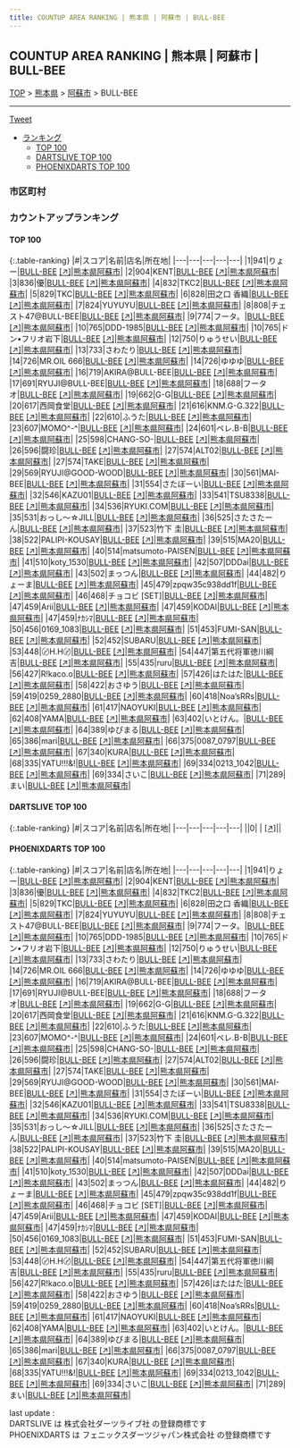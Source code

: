 ```yaml
---
title: COUNTUP AREA RANKING | 熊本県 | 阿蘇市 | BULL-BEE
---
```

## COUNTUP AREA RANKING | 熊本県 | 阿蘇市 | BULL-BEE

[TOP](/darts/rank/) > [熊本県](/darts/rank/熊本県/) > [阿蘇市](/darts/rank/熊本県/阿蘇市/) > BULL-BEE

___

<a href="https://twitter.com/share?ref_src=twsrc%5Etfw" data-text="COUNTUP AREA RANKING | 熊本県阿蘇市BULL-BEE" class="twitter-share-button" data-hashtags="DARTSLIVE,PHOENIXDARTS,darts,ダーツ" data-show-count="false">Tweet</a>

* [ランキング](#カウントアップランキング)
    * [TOP 100](#top-100)
    * [DARTSLIVE TOP 100](#dartslive-top-100)
    * [PHOENIXDARTS TOP 100](#phoenixdarts-top-100)

### 市区町村

<ul>

</ul>

### カウントアップランキング

#### TOP 100



{:.table-ranking}
|#|スコア|名前|店名|所在地|
|---|---|---|---|---|
|1|941|<span class="rank-name-pd">りょー</span>|<a href="/darts/rank/shops/86993.html">BULL-BEE</a> <a href="https://vs.phoenixdarts.com/jp/shop/shopDetailInfo/s_86993?s_seq=86993">[↗]</a>|<a href="/darts/rank/熊本県/阿蘇市">熊本県阿蘇市</a>|
|2|904|<span class="rank-name-pd">ΚΕΝΤ</span>|<a href="/darts/rank/shops/86993.html">BULL-BEE</a> <a href="https://vs.phoenixdarts.com/jp/shop/shopDetailInfo/s_86993?s_seq=86993">[↗]</a>|<a href="/darts/rank/熊本県/阿蘇市">熊本県阿蘇市</a>|
|3|836|<span class="rank-name-pd">優</span>|<a href="/darts/rank/shops/86993.html">BULL-BEE</a> <a href="https://vs.phoenixdarts.com/jp/shop/shopDetailInfo/s_86993?s_seq=86993">[↗]</a>|<a href="/darts/rank/熊本県/阿蘇市">熊本県阿蘇市</a>|
|4|832|<span class="rank-name-pd">TKC2</span>|<a href="/darts/rank/shops/86993.html">BULL-BEE</a> <a href="https://vs.phoenixdarts.com/jp/shop/shopDetailInfo/s_86993?s_seq=86993">[↗]</a>|<a href="/darts/rank/熊本県/阿蘇市">熊本県阿蘇市</a>|
|5|829|<span class="rank-name-pd">TKC</span>|<a href="/darts/rank/shops/86993.html">BULL-BEE</a> <a href="https://vs.phoenixdarts.com/jp/shop/shopDetailInfo/s_86993?s_seq=86993">[↗]</a>|<a href="/darts/rank/熊本県/阿蘇市">熊本県阿蘇市</a>|
|6|828|<span class="rank-name-pd"><span class="pro-icon-pd"></span>田之口 香織</span>|<a href="/darts/rank/shops/86993.html">BULL-BEE</a> <a href="https://vs.phoenixdarts.com/jp/shop/shopDetailInfo/s_86993?s_seq=86993">[↗]</a>|<a href="/darts/rank/熊本県/阿蘇市">熊本県阿蘇市</a>|
|7|824|<span class="rank-name-pd">YUYUYU</span>|<a href="/darts/rank/shops/86993.html">BULL-BEE</a> <a href="https://vs.phoenixdarts.com/jp/shop/shopDetailInfo/s_86993?s_seq=86993">[↗]</a>|<a href="/darts/rank/熊本県/阿蘇市">熊本県阿蘇市</a>|
|8|808|<span class="rank-name-pd">チェスト47@BULL-BEE</span>|<a href="/darts/rank/shops/86993.html">BULL-BEE</a> <a href="https://vs.phoenixdarts.com/jp/shop/shopDetailInfo/s_86993?s_seq=86993">[↗]</a>|<a href="/darts/rank/熊本県/阿蘇市">熊本県阿蘇市</a>|
|9|774|<span class="rank-name-pd">フータ。</span>|<a href="/darts/rank/shops/86993.html">BULL-BEE</a> <a href="https://vs.phoenixdarts.com/jp/shop/shopDetailInfo/s_86993?s_seq=86993">[↗]</a>|<a href="/darts/rank/熊本県/阿蘇市">熊本県阿蘇市</a>|
|10|765|<span class="rank-name-pd">DDD-1985</span>|<a href="/darts/rank/shops/86993.html">BULL-BEE</a> <a href="https://vs.phoenixdarts.com/jp/shop/shopDetailInfo/s_86993?s_seq=86993">[↗]</a>|<a href="/darts/rank/熊本県/阿蘇市">熊本県阿蘇市</a>|
|10|765|<span class="rank-name-pd">ドン•フリオ岩下</span>|<a href="/darts/rank/shops/86993.html">BULL-BEE</a> <a href="https://vs.phoenixdarts.com/jp/shop/shopDetailInfo/s_86993?s_seq=86993">[↗]</a>|<a href="/darts/rank/熊本県/阿蘇市">熊本県阿蘇市</a>|
|12|750|<span class="rank-name-pd">りゅうせい</span>|<a href="/darts/rank/shops/86993.html">BULL-BEE</a> <a href="https://vs.phoenixdarts.com/jp/shop/shopDetailInfo/s_86993?s_seq=86993">[↗]</a>|<a href="/darts/rank/熊本県/阿蘇市">熊本県阿蘇市</a>|
|13|733|<span class="rank-name-pd">さわたり</span>|<a href="/darts/rank/shops/86993.html">BULL-BEE</a> <a href="https://vs.phoenixdarts.com/jp/shop/shopDetailInfo/s_86993?s_seq=86993">[↗]</a>|<a href="/darts/rank/熊本県/阿蘇市">熊本県阿蘇市</a>|
|14|726|<span class="rank-name-pd">MR.OIL 666</span>|<a href="/darts/rank/shops/86993.html">BULL-BEE</a> <a href="https://vs.phoenixdarts.com/jp/shop/shopDetailInfo/s_86993?s_seq=86993">[↗]</a>|<a href="/darts/rank/熊本県/阿蘇市">熊本県阿蘇市</a>|
|14|726|<span class="rank-name-pd">ゆゆゆ</span>|<a href="/darts/rank/shops/86993.html">BULL-BEE</a> <a href="https://vs.phoenixdarts.com/jp/shop/shopDetailInfo/s_86993?s_seq=86993">[↗]</a>|<a href="/darts/rank/熊本県/阿蘇市">熊本県阿蘇市</a>|
|16|719|<span class="rank-name-pd">AKIRA@BULL-BEE</span>|<a href="/darts/rank/shops/86993.html">BULL-BEE</a> <a href="https://vs.phoenixdarts.com/jp/shop/shopDetailInfo/s_86993?s_seq=86993">[↗]</a>|<a href="/darts/rank/熊本県/阿蘇市">熊本県阿蘇市</a>|
|17|691|<span class="rank-name-pd">RYUJI@BULL-BEE</span>|<a href="/darts/rank/shops/86993.html">BULL-BEE</a> <a href="https://vs.phoenixdarts.com/jp/shop/shopDetailInfo/s_86993?s_seq=86993">[↗]</a>|<a href="/darts/rank/熊本県/阿蘇市">熊本県阿蘇市</a>|
|18|688|<span class="rank-name-pd">フータオ</span>|<a href="/darts/rank/shops/86993.html">BULL-BEE</a> <a href="https://vs.phoenixdarts.com/jp/shop/shopDetailInfo/s_86993?s_seq=86993">[↗]</a>|<a href="/darts/rank/熊本県/阿蘇市">熊本県阿蘇市</a>|
|19|662|<span class="rank-name-pd">G-G</span>|<a href="/darts/rank/shops/86993.html">BULL-BEE</a> <a href="https://vs.phoenixdarts.com/jp/shop/shopDetailInfo/s_86993?s_seq=86993">[↗]</a>|<a href="/darts/rank/熊本県/阿蘇市">熊本県阿蘇市</a>|
|20|617|<span class="rank-name-pd">西岡食堂</span>|<a href="/darts/rank/shops/86993.html">BULL-BEE</a> <a href="https://vs.phoenixdarts.com/jp/shop/shopDetailInfo/s_86993?s_seq=86993">[↗]</a>|<a href="/darts/rank/熊本県/阿蘇市">熊本県阿蘇市</a>|
|21|616|<span class="rank-name-pd">KNM.G-G.322</span>|<a href="/darts/rank/shops/86993.html">BULL-BEE</a> <a href="https://vs.phoenixdarts.com/jp/shop/shopDetailInfo/s_86993?s_seq=86993">[↗]</a>|<a href="/darts/rank/熊本県/阿蘇市">熊本県阿蘇市</a>|
|22|610|<span class="rank-name-pd">ふうた</span>|<a href="/darts/rank/shops/86993.html">BULL-BEE</a> <a href="https://vs.phoenixdarts.com/jp/shop/shopDetailInfo/s_86993?s_seq=86993">[↗]</a>|<a href="/darts/rank/熊本県/阿蘇市">熊本県阿蘇市</a>|
|23|607|<span class="rank-name-pd">MOMO^-^</span>|<a href="/darts/rank/shops/86993.html">BULL-BEE</a> <a href="https://vs.phoenixdarts.com/jp/shop/shopDetailInfo/s_86993?s_seq=86993">[↗]</a>|<a href="/darts/rank/熊本県/阿蘇市">熊本県阿蘇市</a>|
|24|601|<span class="rank-name-pd">ペレ.B-B</span>|<a href="/darts/rank/shops/86993.html">BULL-BEE</a> <a href="https://vs.phoenixdarts.com/jp/shop/shopDetailInfo/s_86993?s_seq=86993">[↗]</a>|<a href="/darts/rank/熊本県/阿蘇市">熊本県阿蘇市</a>|
|25|598|<span class="rank-name-pd">CHANG-SO-</span>|<a href="/darts/rank/shops/86993.html">BULL-BEE</a> <a href="https://vs.phoenixdarts.com/jp/shop/shopDetailInfo/s_86993?s_seq=86993">[↗]</a>|<a href="/darts/rank/熊本県/阿蘇市">熊本県阿蘇市</a>|
|26|596|<span class="rank-name-pd">闘珍</span>|<a href="/darts/rank/shops/86993.html">BULL-BEE</a> <a href="https://vs.phoenixdarts.com/jp/shop/shopDetailInfo/s_86993?s_seq=86993">[↗]</a>|<a href="/darts/rank/熊本県/阿蘇市">熊本県阿蘇市</a>|
|27|574|<span class="rank-name-pd">ALT02</span>|<a href="/darts/rank/shops/86993.html">BULL-BEE</a> <a href="https://vs.phoenixdarts.com/jp/shop/shopDetailInfo/s_86993?s_seq=86993">[↗]</a>|<a href="/darts/rank/熊本県/阿蘇市">熊本県阿蘇市</a>|
|27|574|<span class="rank-name-pd">TAKE</span>|<a href="/darts/rank/shops/86993.html">BULL-BEE</a> <a href="https://vs.phoenixdarts.com/jp/shop/shopDetailInfo/s_86993?s_seq=86993">[↗]</a>|<a href="/darts/rank/熊本県/阿蘇市">熊本県阿蘇市</a>|
|29|569|<span class="rank-name-pd">RYUJI@GOOD-WOOD</span>|<a href="/darts/rank/shops/86993.html">BULL-BEE</a> <a href="https://vs.phoenixdarts.com/jp/shop/shopDetailInfo/s_86993?s_seq=86993">[↗]</a>|<a href="/darts/rank/熊本県/阿蘇市">熊本県阿蘇市</a>|
|30|561|<span class="rank-name-pd">MAI-BEE</span>|<a href="/darts/rank/shops/86993.html">BULL-BEE</a> <a href="https://vs.phoenixdarts.com/jp/shop/shopDetailInfo/s_86993?s_seq=86993">[↗]</a>|<a href="/darts/rank/熊本県/阿蘇市">熊本県阿蘇市</a>|
|31|554|<span class="rank-name-pd">さたぼーい</span>|<a href="/darts/rank/shops/86993.html">BULL-BEE</a> <a href="https://vs.phoenixdarts.com/jp/shop/shopDetailInfo/s_86993?s_seq=86993">[↗]</a>|<a href="/darts/rank/熊本県/阿蘇市">熊本県阿蘇市</a>|
|32|546|<span class="rank-name-pd">KAZU01</span>|<a href="/darts/rank/shops/86993.html">BULL-BEE</a> <a href="https://vs.phoenixdarts.com/jp/shop/shopDetailInfo/s_86993?s_seq=86993">[↗]</a>|<a href="/darts/rank/熊本県/阿蘇市">熊本県阿蘇市</a>|
|33|541|<span class="rank-name-pd">TSU8338</span>|<a href="/darts/rank/shops/86993.html">BULL-BEE</a> <a href="https://vs.phoenixdarts.com/jp/shop/shopDetailInfo/s_86993?s_seq=86993">[↗]</a>|<a href="/darts/rank/熊本県/阿蘇市">熊本県阿蘇市</a>|
|34|536|<span class="rank-name-pd">RYUKI.COM</span>|<a href="/darts/rank/shops/86993.html">BULL-BEE</a> <a href="https://vs.phoenixdarts.com/jp/shop/shopDetailInfo/s_86993?s_seq=86993">[↗]</a>|<a href="/darts/rank/熊本県/阿蘇市">熊本県阿蘇市</a>|
|35|531|<span class="rank-name-pd">おっし～☆JILL</span>|<a href="/darts/rank/shops/86993.html">BULL-BEE</a> <a href="https://vs.phoenixdarts.com/jp/shop/shopDetailInfo/s_86993?s_seq=86993">[↗]</a>|<a href="/darts/rank/熊本県/阿蘇市">熊本県阿蘇市</a>|
|36|525|<span class="rank-name-pd">さたさたーん</span>|<a href="/darts/rank/shops/86993.html">BULL-BEE</a> <a href="https://vs.phoenixdarts.com/jp/shop/shopDetailInfo/s_86993?s_seq=86993">[↗]</a>|<a href="/darts/rank/熊本県/阿蘇市">熊本県阿蘇市</a>|
|37|523|<span class="rank-name-pd"><span class="pro-icon-pd"></span>竹下 圭</span>|<a href="/darts/rank/shops/86993.html">BULL-BEE</a> <a href="https://vs.phoenixdarts.com/jp/shop/shopDetailInfo/s_86993?s_seq=86993">[↗]</a>|<a href="/darts/rank/熊本県/阿蘇市">熊本県阿蘇市</a>|
|38|522|<span class="rank-name-pd">PALIPI-KOUSAY</span>|<a href="/darts/rank/shops/86993.html">BULL-BEE</a> <a href="https://vs.phoenixdarts.com/jp/shop/shopDetailInfo/s_86993?s_seq=86993">[↗]</a>|<a href="/darts/rank/熊本県/阿蘇市">熊本県阿蘇市</a>|
|39|515|<span class="rank-name-pd">MA20</span>|<a href="/darts/rank/shops/86993.html">BULL-BEE</a> <a href="https://vs.phoenixdarts.com/jp/shop/shopDetailInfo/s_86993?s_seq=86993">[↗]</a>|<a href="/darts/rank/熊本県/阿蘇市">熊本県阿蘇市</a>|
|40|514|<span class="rank-name-pd">matsumoto-PAISEN</span>|<a href="/darts/rank/shops/86993.html">BULL-BEE</a> <a href="https://vs.phoenixdarts.com/jp/shop/shopDetailInfo/s_86993?s_seq=86993">[↗]</a>|<a href="/darts/rank/熊本県/阿蘇市">熊本県阿蘇市</a>|
|41|510|<span class="rank-name-pd">koty_1530</span>|<a href="/darts/rank/shops/86993.html">BULL-BEE</a> <a href="https://vs.phoenixdarts.com/jp/shop/shopDetailInfo/s_86993?s_seq=86993">[↗]</a>|<a href="/darts/rank/熊本県/阿蘇市">熊本県阿蘇市</a>|
|42|507|<span class="rank-name-pd">DDDai</span>|<a href="/darts/rank/shops/86993.html">BULL-BEE</a> <a href="https://vs.phoenixdarts.com/jp/shop/shopDetailInfo/s_86993?s_seq=86993">[↗]</a>|<a href="/darts/rank/熊本県/阿蘇市">熊本県阿蘇市</a>|
|43|502|<span class="rank-name-pd">まっつん</span>|<a href="/darts/rank/shops/86993.html">BULL-BEE</a> <a href="https://vs.phoenixdarts.com/jp/shop/shopDetailInfo/s_86993?s_seq=86993">[↗]</a>|<a href="/darts/rank/熊本県/阿蘇市">熊本県阿蘇市</a>|
|44|482|<span class="rank-name-pd">りょーま</span>|<a href="/darts/rank/shops/86993.html">BULL-BEE</a> <a href="https://vs.phoenixdarts.com/jp/shop/shopDetailInfo/s_86993?s_seq=86993">[↗]</a>|<a href="/darts/rank/熊本県/阿蘇市">熊本県阿蘇市</a>|
|45|479|<span class="rank-name-pd">zpqw35c938dd1f</span>|<a href="/darts/rank/shops/86993.html">BULL-BEE</a> <a href="https://vs.phoenixdarts.com/jp/shop/shopDetailInfo/s_86993?s_seq=86993">[↗]</a>|<a href="/darts/rank/熊本県/阿蘇市">熊本県阿蘇市</a>|
|46|468|<span class="rank-name-pd">チョコビ [SET]</span>|<a href="/darts/rank/shops/86993.html">BULL-BEE</a> <a href="https://vs.phoenixdarts.com/jp/shop/shopDetailInfo/s_86993?s_seq=86993">[↗]</a>|<a href="/darts/rank/熊本県/阿蘇市">熊本県阿蘇市</a>|
|47|459|<span class="rank-name-pd">Arii</span>|<a href="/darts/rank/shops/86993.html">BULL-BEE</a> <a href="https://vs.phoenixdarts.com/jp/shop/shopDetailInfo/s_86993?s_seq=86993">[↗]</a>|<a href="/darts/rank/熊本県/阿蘇市">熊本県阿蘇市</a>|
|47|459|<span class="rank-name-pd">KODAI</span>|<a href="/darts/rank/shops/86993.html">BULL-BEE</a> <a href="https://vs.phoenixdarts.com/jp/shop/shopDetailInfo/s_86993?s_seq=86993">[↗]</a>|<a href="/darts/rank/熊本県/阿蘇市">熊本県阿蘇市</a>|
|47|459|<span class="rank-name-pd">ﾅｶｼﾏ</span>|<a href="/darts/rank/shops/86993.html">BULL-BEE</a> <a href="https://vs.phoenixdarts.com/jp/shop/shopDetailInfo/s_86993?s_seq=86993">[↗]</a>|<a href="/darts/rank/熊本県/阿蘇市">熊本県阿蘇市</a>|
|50|456|<span class="rank-name-pd">0169_1083</span>|<a href="/darts/rank/shops/86993.html">BULL-BEE</a> <a href="https://vs.phoenixdarts.com/jp/shop/shopDetailInfo/s_86993?s_seq=86993">[↗]</a>|<a href="/darts/rank/熊本県/阿蘇市">熊本県阿蘇市</a>|
|51|453|<span class="rank-name-pd">FUMI-SAN</span>|<a href="/darts/rank/shops/86993.html">BULL-BEE</a> <a href="https://vs.phoenixdarts.com/jp/shop/shopDetailInfo/s_86993?s_seq=86993">[↗]</a>|<a href="/darts/rank/熊本県/阿蘇市">熊本県阿蘇市</a>|
|52|452|<span class="rank-name-pd">SUBARU</span>|<a href="/darts/rank/shops/86993.html">BULL-BEE</a> <a href="https://vs.phoenixdarts.com/jp/shop/shopDetailInfo/s_86993?s_seq=86993">[↗]</a>|<a href="/darts/rank/熊本県/阿蘇市">熊本県阿蘇市</a>|
|53|448|<span class="rank-name-pd">〄H.H〄</span>|<a href="/darts/rank/shops/86993.html">BULL-BEE</a> <a href="https://vs.phoenixdarts.com/jp/shop/shopDetailInfo/s_86993?s_seq=86993">[↗]</a>|<a href="/darts/rank/熊本県/阿蘇市">熊本県阿蘇市</a>|
|54|447|<span class="rank-name-pd">第五代将軍徳川綱吉</span>|<a href="/darts/rank/shops/86993.html">BULL-BEE</a> <a href="https://vs.phoenixdarts.com/jp/shop/shopDetailInfo/s_86993?s_seq=86993">[↗]</a>|<a href="/darts/rank/熊本県/阿蘇市">熊本県阿蘇市</a>|
|55|435|<span class="rank-name-pd">ruru</span>|<a href="/darts/rank/shops/86993.html">BULL-BEE</a> <a href="https://vs.phoenixdarts.com/jp/shop/shopDetailInfo/s_86993?s_seq=86993">[↗]</a>|<a href="/darts/rank/熊本県/阿蘇市">熊本県阿蘇市</a>|
|56|427|<span class="rank-name-pd">R!kaco.o</span>|<a href="/darts/rank/shops/86993.html">BULL-BEE</a> <a href="https://vs.phoenixdarts.com/jp/shop/shopDetailInfo/s_86993?s_seq=86993">[↗]</a>|<a href="/darts/rank/熊本県/阿蘇市">熊本県阿蘇市</a>|
|57|426|<span class="rank-name-pd">はたはた</span>|<a href="/darts/rank/shops/86993.html">BULL-BEE</a> <a href="https://vs.phoenixdarts.com/jp/shop/shopDetailInfo/s_86993?s_seq=86993">[↗]</a>|<a href="/darts/rank/熊本県/阿蘇市">熊本県阿蘇市</a>|
|58|422|<span class="rank-name-pd">おさゆう</span>|<a href="/darts/rank/shops/86993.html">BULL-BEE</a> <a href="https://vs.phoenixdarts.com/jp/shop/shopDetailInfo/s_86993?s_seq=86993">[↗]</a>|<a href="/darts/rank/熊本県/阿蘇市">熊本県阿蘇市</a>|
|59|419|<span class="rank-name-pd">0259_2880</span>|<a href="/darts/rank/shops/86993.html">BULL-BEE</a> <a href="https://vs.phoenixdarts.com/jp/shop/shopDetailInfo/s_86993?s_seq=86993">[↗]</a>|<a href="/darts/rank/熊本県/阿蘇市">熊本県阿蘇市</a>|
|60|418|<span class="rank-name-pd">Noa’sRRs</span>|<a href="/darts/rank/shops/86993.html">BULL-BEE</a> <a href="https://vs.phoenixdarts.com/jp/shop/shopDetailInfo/s_86993?s_seq=86993">[↗]</a>|<a href="/darts/rank/熊本県/阿蘇市">熊本県阿蘇市</a>|
|61|417|<span class="rank-name-pd">NAOYUKI</span>|<a href="/darts/rank/shops/86993.html">BULL-BEE</a> <a href="https://vs.phoenixdarts.com/jp/shop/shopDetailInfo/s_86993?s_seq=86993">[↗]</a>|<a href="/darts/rank/熊本県/阿蘇市">熊本県阿蘇市</a>|
|62|408|<span class="rank-name-pd">YAMA</span>|<a href="/darts/rank/shops/86993.html">BULL-BEE</a> <a href="https://vs.phoenixdarts.com/jp/shop/shopDetailInfo/s_86993?s_seq=86993">[↗]</a>|<a href="/darts/rank/熊本県/阿蘇市">熊本県阿蘇市</a>|
|63|402|<span class="rank-name-pd">いとけん。</span>|<a href="/darts/rank/shops/86993.html">BULL-BEE</a> <a href="https://vs.phoenixdarts.com/jp/shop/shopDetailInfo/s_86993?s_seq=86993">[↗]</a>|<a href="/darts/rank/熊本県/阿蘇市">熊本県阿蘇市</a>|
|64|389|<span class="rank-name-pd">ゆぴまる</span>|<a href="/darts/rank/shops/86993.html">BULL-BEE</a> <a href="https://vs.phoenixdarts.com/jp/shop/shopDetailInfo/s_86993?s_seq=86993">[↗]</a>|<a href="/darts/rank/熊本県/阿蘇市">熊本県阿蘇市</a>|
|65|386|<span class="rank-name-pd">mari</span>|<a href="/darts/rank/shops/86993.html">BULL-BEE</a> <a href="https://vs.phoenixdarts.com/jp/shop/shopDetailInfo/s_86993?s_seq=86993">[↗]</a>|<a href="/darts/rank/熊本県/阿蘇市">熊本県阿蘇市</a>|
|66|375|<span class="rank-name-pd">0087_0797</span>|<a href="/darts/rank/shops/86993.html">BULL-BEE</a> <a href="https://vs.phoenixdarts.com/jp/shop/shopDetailInfo/s_86993?s_seq=86993">[↗]</a>|<a href="/darts/rank/熊本県/阿蘇市">熊本県阿蘇市</a>|
|67|340|<span class="rank-name-pd">KURA</span>|<a href="/darts/rank/shops/86993.html">BULL-BEE</a> <a href="https://vs.phoenixdarts.com/jp/shop/shopDetailInfo/s_86993?s_seq=86993">[↗]</a>|<a href="/darts/rank/熊本県/阿蘇市">熊本県阿蘇市</a>|
|68|335|<span class="rank-name-pd">YATU!!!&amp;!</span>|<a href="/darts/rank/shops/86993.html">BULL-BEE</a> <a href="https://vs.phoenixdarts.com/jp/shop/shopDetailInfo/s_86993?s_seq=86993">[↗]</a>|<a href="/darts/rank/熊本県/阿蘇市">熊本県阿蘇市</a>|
|69|334|<span class="rank-name-pd">0213_1042</span>|<a href="/darts/rank/shops/86993.html">BULL-BEE</a> <a href="https://vs.phoenixdarts.com/jp/shop/shopDetailInfo/s_86993?s_seq=86993">[↗]</a>|<a href="/darts/rank/熊本県/阿蘇市">熊本県阿蘇市</a>|
|69|334|<span class="rank-name-pd">さいこ</span>|<a href="/darts/rank/shops/86993.html">BULL-BEE</a> <a href="https://vs.phoenixdarts.com/jp/shop/shopDetailInfo/s_86993?s_seq=86993">[↗]</a>|<a href="/darts/rank/熊本県/阿蘇市">熊本県阿蘇市</a>|
|71|289|<span class="rank-name-pd">まい</span>|<a href="/darts/rank/shops/86993.html">BULL-BEE</a> <a href="https://vs.phoenixdarts.com/jp/shop/shopDetailInfo/s_86993?s_seq=86993">[↗]</a>|<a href="/darts/rank/熊本県/阿蘇市">熊本県阿蘇市</a>|


#### DARTSLIVE TOP 100



{:.table-ranking}
|#|スコア|名前|店名|所在地|
|---|---|---|---|---|
||0|<span class="rank-name-dl"> </span>|<a href="/darts/rank/shops/.html"></a> <a href="">[↗]</a>|<a href="/darts/rank//"></a>|


#### PHOENIXDARTS TOP 100



{:.table-ranking}
|#|スコア|名前|店名|所在地|
|---|---|---|---|---|
|1|941|<span class="rank-name-pd">りょー</span>|<a href="/darts/rank/shops/86993.html">BULL-BEE</a> <a href="https://vs.phoenixdarts.com/jp/shop/shopDetailInfo/s_86993?s_seq=86993">[↗]</a>|<a href="/darts/rank/熊本県/阿蘇市">熊本県阿蘇市</a>|
|2|904|<span class="rank-name-pd">ΚΕΝΤ</span>|<a href="/darts/rank/shops/86993.html">BULL-BEE</a> <a href="https://vs.phoenixdarts.com/jp/shop/shopDetailInfo/s_86993?s_seq=86993">[↗]</a>|<a href="/darts/rank/熊本県/阿蘇市">熊本県阿蘇市</a>|
|3|836|<span class="rank-name-pd">優</span>|<a href="/darts/rank/shops/86993.html">BULL-BEE</a> <a href="https://vs.phoenixdarts.com/jp/shop/shopDetailInfo/s_86993?s_seq=86993">[↗]</a>|<a href="/darts/rank/熊本県/阿蘇市">熊本県阿蘇市</a>|
|4|832|<span class="rank-name-pd">TKC2</span>|<a href="/darts/rank/shops/86993.html">BULL-BEE</a> <a href="https://vs.phoenixdarts.com/jp/shop/shopDetailInfo/s_86993?s_seq=86993">[↗]</a>|<a href="/darts/rank/熊本県/阿蘇市">熊本県阿蘇市</a>|
|5|829|<span class="rank-name-pd">TKC</span>|<a href="/darts/rank/shops/86993.html">BULL-BEE</a> <a href="https://vs.phoenixdarts.com/jp/shop/shopDetailInfo/s_86993?s_seq=86993">[↗]</a>|<a href="/darts/rank/熊本県/阿蘇市">熊本県阿蘇市</a>|
|6|828|<span class="rank-name-pd"><span class="pro-icon-pd"></span>田之口 香織</span>|<a href="/darts/rank/shops/86993.html">BULL-BEE</a> <a href="https://vs.phoenixdarts.com/jp/shop/shopDetailInfo/s_86993?s_seq=86993">[↗]</a>|<a href="/darts/rank/熊本県/阿蘇市">熊本県阿蘇市</a>|
|7|824|<span class="rank-name-pd">YUYUYU</span>|<a href="/darts/rank/shops/86993.html">BULL-BEE</a> <a href="https://vs.phoenixdarts.com/jp/shop/shopDetailInfo/s_86993?s_seq=86993">[↗]</a>|<a href="/darts/rank/熊本県/阿蘇市">熊本県阿蘇市</a>|
|8|808|<span class="rank-name-pd">チェスト47@BULL-BEE</span>|<a href="/darts/rank/shops/86993.html">BULL-BEE</a> <a href="https://vs.phoenixdarts.com/jp/shop/shopDetailInfo/s_86993?s_seq=86993">[↗]</a>|<a href="/darts/rank/熊本県/阿蘇市">熊本県阿蘇市</a>|
|9|774|<span class="rank-name-pd">フータ。</span>|<a href="/darts/rank/shops/86993.html">BULL-BEE</a> <a href="https://vs.phoenixdarts.com/jp/shop/shopDetailInfo/s_86993?s_seq=86993">[↗]</a>|<a href="/darts/rank/熊本県/阿蘇市">熊本県阿蘇市</a>|
|10|765|<span class="rank-name-pd">DDD-1985</span>|<a href="/darts/rank/shops/86993.html">BULL-BEE</a> <a href="https://vs.phoenixdarts.com/jp/shop/shopDetailInfo/s_86993?s_seq=86993">[↗]</a>|<a href="/darts/rank/熊本県/阿蘇市">熊本県阿蘇市</a>|
|10|765|<span class="rank-name-pd">ドン•フリオ岩下</span>|<a href="/darts/rank/shops/86993.html">BULL-BEE</a> <a href="https://vs.phoenixdarts.com/jp/shop/shopDetailInfo/s_86993?s_seq=86993">[↗]</a>|<a href="/darts/rank/熊本県/阿蘇市">熊本県阿蘇市</a>|
|12|750|<span class="rank-name-pd">りゅうせい</span>|<a href="/darts/rank/shops/86993.html">BULL-BEE</a> <a href="https://vs.phoenixdarts.com/jp/shop/shopDetailInfo/s_86993?s_seq=86993">[↗]</a>|<a href="/darts/rank/熊本県/阿蘇市">熊本県阿蘇市</a>|
|13|733|<span class="rank-name-pd">さわたり</span>|<a href="/darts/rank/shops/86993.html">BULL-BEE</a> <a href="https://vs.phoenixdarts.com/jp/shop/shopDetailInfo/s_86993?s_seq=86993">[↗]</a>|<a href="/darts/rank/熊本県/阿蘇市">熊本県阿蘇市</a>|
|14|726|<span class="rank-name-pd">MR.OIL 666</span>|<a href="/darts/rank/shops/86993.html">BULL-BEE</a> <a href="https://vs.phoenixdarts.com/jp/shop/shopDetailInfo/s_86993?s_seq=86993">[↗]</a>|<a href="/darts/rank/熊本県/阿蘇市">熊本県阿蘇市</a>|
|14|726|<span class="rank-name-pd">ゆゆゆ</span>|<a href="/darts/rank/shops/86993.html">BULL-BEE</a> <a href="https://vs.phoenixdarts.com/jp/shop/shopDetailInfo/s_86993?s_seq=86993">[↗]</a>|<a href="/darts/rank/熊本県/阿蘇市">熊本県阿蘇市</a>|
|16|719|<span class="rank-name-pd">AKIRA@BULL-BEE</span>|<a href="/darts/rank/shops/86993.html">BULL-BEE</a> <a href="https://vs.phoenixdarts.com/jp/shop/shopDetailInfo/s_86993?s_seq=86993">[↗]</a>|<a href="/darts/rank/熊本県/阿蘇市">熊本県阿蘇市</a>|
|17|691|<span class="rank-name-pd">RYUJI@BULL-BEE</span>|<a href="/darts/rank/shops/86993.html">BULL-BEE</a> <a href="https://vs.phoenixdarts.com/jp/shop/shopDetailInfo/s_86993?s_seq=86993">[↗]</a>|<a href="/darts/rank/熊本県/阿蘇市">熊本県阿蘇市</a>|
|18|688|<span class="rank-name-pd">フータオ</span>|<a href="/darts/rank/shops/86993.html">BULL-BEE</a> <a href="https://vs.phoenixdarts.com/jp/shop/shopDetailInfo/s_86993?s_seq=86993">[↗]</a>|<a href="/darts/rank/熊本県/阿蘇市">熊本県阿蘇市</a>|
|19|662|<span class="rank-name-pd">G-G</span>|<a href="/darts/rank/shops/86993.html">BULL-BEE</a> <a href="https://vs.phoenixdarts.com/jp/shop/shopDetailInfo/s_86993?s_seq=86993">[↗]</a>|<a href="/darts/rank/熊本県/阿蘇市">熊本県阿蘇市</a>|
|20|617|<span class="rank-name-pd">西岡食堂</span>|<a href="/darts/rank/shops/86993.html">BULL-BEE</a> <a href="https://vs.phoenixdarts.com/jp/shop/shopDetailInfo/s_86993?s_seq=86993">[↗]</a>|<a href="/darts/rank/熊本県/阿蘇市">熊本県阿蘇市</a>|
|21|616|<span class="rank-name-pd">KNM.G-G.322</span>|<a href="/darts/rank/shops/86993.html">BULL-BEE</a> <a href="https://vs.phoenixdarts.com/jp/shop/shopDetailInfo/s_86993?s_seq=86993">[↗]</a>|<a href="/darts/rank/熊本県/阿蘇市">熊本県阿蘇市</a>|
|22|610|<span class="rank-name-pd">ふうた</span>|<a href="/darts/rank/shops/86993.html">BULL-BEE</a> <a href="https://vs.phoenixdarts.com/jp/shop/shopDetailInfo/s_86993?s_seq=86993">[↗]</a>|<a href="/darts/rank/熊本県/阿蘇市">熊本県阿蘇市</a>|
|23|607|<span class="rank-name-pd">MOMO^-^</span>|<a href="/darts/rank/shops/86993.html">BULL-BEE</a> <a href="https://vs.phoenixdarts.com/jp/shop/shopDetailInfo/s_86993?s_seq=86993">[↗]</a>|<a href="/darts/rank/熊本県/阿蘇市">熊本県阿蘇市</a>|
|24|601|<span class="rank-name-pd">ペレ.B-B</span>|<a href="/darts/rank/shops/86993.html">BULL-BEE</a> <a href="https://vs.phoenixdarts.com/jp/shop/shopDetailInfo/s_86993?s_seq=86993">[↗]</a>|<a href="/darts/rank/熊本県/阿蘇市">熊本県阿蘇市</a>|
|25|598|<span class="rank-name-pd">CHANG-SO-</span>|<a href="/darts/rank/shops/86993.html">BULL-BEE</a> <a href="https://vs.phoenixdarts.com/jp/shop/shopDetailInfo/s_86993?s_seq=86993">[↗]</a>|<a href="/darts/rank/熊本県/阿蘇市">熊本県阿蘇市</a>|
|26|596|<span class="rank-name-pd">闘珍</span>|<a href="/darts/rank/shops/86993.html">BULL-BEE</a> <a href="https://vs.phoenixdarts.com/jp/shop/shopDetailInfo/s_86993?s_seq=86993">[↗]</a>|<a href="/darts/rank/熊本県/阿蘇市">熊本県阿蘇市</a>|
|27|574|<span class="rank-name-pd">ALT02</span>|<a href="/darts/rank/shops/86993.html">BULL-BEE</a> <a href="https://vs.phoenixdarts.com/jp/shop/shopDetailInfo/s_86993?s_seq=86993">[↗]</a>|<a href="/darts/rank/熊本県/阿蘇市">熊本県阿蘇市</a>|
|27|574|<span class="rank-name-pd">TAKE</span>|<a href="/darts/rank/shops/86993.html">BULL-BEE</a> <a href="https://vs.phoenixdarts.com/jp/shop/shopDetailInfo/s_86993?s_seq=86993">[↗]</a>|<a href="/darts/rank/熊本県/阿蘇市">熊本県阿蘇市</a>|
|29|569|<span class="rank-name-pd">RYUJI@GOOD-WOOD</span>|<a href="/darts/rank/shops/86993.html">BULL-BEE</a> <a href="https://vs.phoenixdarts.com/jp/shop/shopDetailInfo/s_86993?s_seq=86993">[↗]</a>|<a href="/darts/rank/熊本県/阿蘇市">熊本県阿蘇市</a>|
|30|561|<span class="rank-name-pd">MAI-BEE</span>|<a href="/darts/rank/shops/86993.html">BULL-BEE</a> <a href="https://vs.phoenixdarts.com/jp/shop/shopDetailInfo/s_86993?s_seq=86993">[↗]</a>|<a href="/darts/rank/熊本県/阿蘇市">熊本県阿蘇市</a>|
|31|554|<span class="rank-name-pd">さたぼーい</span>|<a href="/darts/rank/shops/86993.html">BULL-BEE</a> <a href="https://vs.phoenixdarts.com/jp/shop/shopDetailInfo/s_86993?s_seq=86993">[↗]</a>|<a href="/darts/rank/熊本県/阿蘇市">熊本県阿蘇市</a>|
|32|546|<span class="rank-name-pd">KAZU01</span>|<a href="/darts/rank/shops/86993.html">BULL-BEE</a> <a href="https://vs.phoenixdarts.com/jp/shop/shopDetailInfo/s_86993?s_seq=86993">[↗]</a>|<a href="/darts/rank/熊本県/阿蘇市">熊本県阿蘇市</a>|
|33|541|<span class="rank-name-pd">TSU8338</span>|<a href="/darts/rank/shops/86993.html">BULL-BEE</a> <a href="https://vs.phoenixdarts.com/jp/shop/shopDetailInfo/s_86993?s_seq=86993">[↗]</a>|<a href="/darts/rank/熊本県/阿蘇市">熊本県阿蘇市</a>|
|34|536|<span class="rank-name-pd">RYUKI.COM</span>|<a href="/darts/rank/shops/86993.html">BULL-BEE</a> <a href="https://vs.phoenixdarts.com/jp/shop/shopDetailInfo/s_86993?s_seq=86993">[↗]</a>|<a href="/darts/rank/熊本県/阿蘇市">熊本県阿蘇市</a>|
|35|531|<span class="rank-name-pd">おっし～☆JILL</span>|<a href="/darts/rank/shops/86993.html">BULL-BEE</a> <a href="https://vs.phoenixdarts.com/jp/shop/shopDetailInfo/s_86993?s_seq=86993">[↗]</a>|<a href="/darts/rank/熊本県/阿蘇市">熊本県阿蘇市</a>|
|36|525|<span class="rank-name-pd">さたさたーん</span>|<a href="/darts/rank/shops/86993.html">BULL-BEE</a> <a href="https://vs.phoenixdarts.com/jp/shop/shopDetailInfo/s_86993?s_seq=86993">[↗]</a>|<a href="/darts/rank/熊本県/阿蘇市">熊本県阿蘇市</a>|
|37|523|<span class="rank-name-pd"><span class="pro-icon-pd"></span>竹下 圭</span>|<a href="/darts/rank/shops/86993.html">BULL-BEE</a> <a href="https://vs.phoenixdarts.com/jp/shop/shopDetailInfo/s_86993?s_seq=86993">[↗]</a>|<a href="/darts/rank/熊本県/阿蘇市">熊本県阿蘇市</a>|
|38|522|<span class="rank-name-pd">PALIPI-KOUSAY</span>|<a href="/darts/rank/shops/86993.html">BULL-BEE</a> <a href="https://vs.phoenixdarts.com/jp/shop/shopDetailInfo/s_86993?s_seq=86993">[↗]</a>|<a href="/darts/rank/熊本県/阿蘇市">熊本県阿蘇市</a>|
|39|515|<span class="rank-name-pd">MA20</span>|<a href="/darts/rank/shops/86993.html">BULL-BEE</a> <a href="https://vs.phoenixdarts.com/jp/shop/shopDetailInfo/s_86993?s_seq=86993">[↗]</a>|<a href="/darts/rank/熊本県/阿蘇市">熊本県阿蘇市</a>|
|40|514|<span class="rank-name-pd">matsumoto-PAISEN</span>|<a href="/darts/rank/shops/86993.html">BULL-BEE</a> <a href="https://vs.phoenixdarts.com/jp/shop/shopDetailInfo/s_86993?s_seq=86993">[↗]</a>|<a href="/darts/rank/熊本県/阿蘇市">熊本県阿蘇市</a>|
|41|510|<span class="rank-name-pd">koty_1530</span>|<a href="/darts/rank/shops/86993.html">BULL-BEE</a> <a href="https://vs.phoenixdarts.com/jp/shop/shopDetailInfo/s_86993?s_seq=86993">[↗]</a>|<a href="/darts/rank/熊本県/阿蘇市">熊本県阿蘇市</a>|
|42|507|<span class="rank-name-pd">DDDai</span>|<a href="/darts/rank/shops/86993.html">BULL-BEE</a> <a href="https://vs.phoenixdarts.com/jp/shop/shopDetailInfo/s_86993?s_seq=86993">[↗]</a>|<a href="/darts/rank/熊本県/阿蘇市">熊本県阿蘇市</a>|
|43|502|<span class="rank-name-pd">まっつん</span>|<a href="/darts/rank/shops/86993.html">BULL-BEE</a> <a href="https://vs.phoenixdarts.com/jp/shop/shopDetailInfo/s_86993?s_seq=86993">[↗]</a>|<a href="/darts/rank/熊本県/阿蘇市">熊本県阿蘇市</a>|
|44|482|<span class="rank-name-pd">りょーま</span>|<a href="/darts/rank/shops/86993.html">BULL-BEE</a> <a href="https://vs.phoenixdarts.com/jp/shop/shopDetailInfo/s_86993?s_seq=86993">[↗]</a>|<a href="/darts/rank/熊本県/阿蘇市">熊本県阿蘇市</a>|
|45|479|<span class="rank-name-pd">zpqw35c938dd1f</span>|<a href="/darts/rank/shops/86993.html">BULL-BEE</a> <a href="https://vs.phoenixdarts.com/jp/shop/shopDetailInfo/s_86993?s_seq=86993">[↗]</a>|<a href="/darts/rank/熊本県/阿蘇市">熊本県阿蘇市</a>|
|46|468|<span class="rank-name-pd">チョコビ [SET]</span>|<a href="/darts/rank/shops/86993.html">BULL-BEE</a> <a href="https://vs.phoenixdarts.com/jp/shop/shopDetailInfo/s_86993?s_seq=86993">[↗]</a>|<a href="/darts/rank/熊本県/阿蘇市">熊本県阿蘇市</a>|
|47|459|<span class="rank-name-pd">Arii</span>|<a href="/darts/rank/shops/86993.html">BULL-BEE</a> <a href="https://vs.phoenixdarts.com/jp/shop/shopDetailInfo/s_86993?s_seq=86993">[↗]</a>|<a href="/darts/rank/熊本県/阿蘇市">熊本県阿蘇市</a>|
|47|459|<span class="rank-name-pd">KODAI</span>|<a href="/darts/rank/shops/86993.html">BULL-BEE</a> <a href="https://vs.phoenixdarts.com/jp/shop/shopDetailInfo/s_86993?s_seq=86993">[↗]</a>|<a href="/darts/rank/熊本県/阿蘇市">熊本県阿蘇市</a>|
|47|459|<span class="rank-name-pd">ﾅｶｼﾏ</span>|<a href="/darts/rank/shops/86993.html">BULL-BEE</a> <a href="https://vs.phoenixdarts.com/jp/shop/shopDetailInfo/s_86993?s_seq=86993">[↗]</a>|<a href="/darts/rank/熊本県/阿蘇市">熊本県阿蘇市</a>|
|50|456|<span class="rank-name-pd">0169_1083</span>|<a href="/darts/rank/shops/86993.html">BULL-BEE</a> <a href="https://vs.phoenixdarts.com/jp/shop/shopDetailInfo/s_86993?s_seq=86993">[↗]</a>|<a href="/darts/rank/熊本県/阿蘇市">熊本県阿蘇市</a>|
|51|453|<span class="rank-name-pd">FUMI-SAN</span>|<a href="/darts/rank/shops/86993.html">BULL-BEE</a> <a href="https://vs.phoenixdarts.com/jp/shop/shopDetailInfo/s_86993?s_seq=86993">[↗]</a>|<a href="/darts/rank/熊本県/阿蘇市">熊本県阿蘇市</a>|
|52|452|<span class="rank-name-pd">SUBARU</span>|<a href="/darts/rank/shops/86993.html">BULL-BEE</a> <a href="https://vs.phoenixdarts.com/jp/shop/shopDetailInfo/s_86993?s_seq=86993">[↗]</a>|<a href="/darts/rank/熊本県/阿蘇市">熊本県阿蘇市</a>|
|53|448|<span class="rank-name-pd">〄H.H〄</span>|<a href="/darts/rank/shops/86993.html">BULL-BEE</a> <a href="https://vs.phoenixdarts.com/jp/shop/shopDetailInfo/s_86993?s_seq=86993">[↗]</a>|<a href="/darts/rank/熊本県/阿蘇市">熊本県阿蘇市</a>|
|54|447|<span class="rank-name-pd">第五代将軍徳川綱吉</span>|<a href="/darts/rank/shops/86993.html">BULL-BEE</a> <a href="https://vs.phoenixdarts.com/jp/shop/shopDetailInfo/s_86993?s_seq=86993">[↗]</a>|<a href="/darts/rank/熊本県/阿蘇市">熊本県阿蘇市</a>|
|55|435|<span class="rank-name-pd">ruru</span>|<a href="/darts/rank/shops/86993.html">BULL-BEE</a> <a href="https://vs.phoenixdarts.com/jp/shop/shopDetailInfo/s_86993?s_seq=86993">[↗]</a>|<a href="/darts/rank/熊本県/阿蘇市">熊本県阿蘇市</a>|
|56|427|<span class="rank-name-pd">R!kaco.o</span>|<a href="/darts/rank/shops/86993.html">BULL-BEE</a> <a href="https://vs.phoenixdarts.com/jp/shop/shopDetailInfo/s_86993?s_seq=86993">[↗]</a>|<a href="/darts/rank/熊本県/阿蘇市">熊本県阿蘇市</a>|
|57|426|<span class="rank-name-pd">はたはた</span>|<a href="/darts/rank/shops/86993.html">BULL-BEE</a> <a href="https://vs.phoenixdarts.com/jp/shop/shopDetailInfo/s_86993?s_seq=86993">[↗]</a>|<a href="/darts/rank/熊本県/阿蘇市">熊本県阿蘇市</a>|
|58|422|<span class="rank-name-pd">おさゆう</span>|<a href="/darts/rank/shops/86993.html">BULL-BEE</a> <a href="https://vs.phoenixdarts.com/jp/shop/shopDetailInfo/s_86993?s_seq=86993">[↗]</a>|<a href="/darts/rank/熊本県/阿蘇市">熊本県阿蘇市</a>|
|59|419|<span class="rank-name-pd">0259_2880</span>|<a href="/darts/rank/shops/86993.html">BULL-BEE</a> <a href="https://vs.phoenixdarts.com/jp/shop/shopDetailInfo/s_86993?s_seq=86993">[↗]</a>|<a href="/darts/rank/熊本県/阿蘇市">熊本県阿蘇市</a>|
|60|418|<span class="rank-name-pd">Noa’sRRs</span>|<a href="/darts/rank/shops/86993.html">BULL-BEE</a> <a href="https://vs.phoenixdarts.com/jp/shop/shopDetailInfo/s_86993?s_seq=86993">[↗]</a>|<a href="/darts/rank/熊本県/阿蘇市">熊本県阿蘇市</a>|
|61|417|<span class="rank-name-pd">NAOYUKI</span>|<a href="/darts/rank/shops/86993.html">BULL-BEE</a> <a href="https://vs.phoenixdarts.com/jp/shop/shopDetailInfo/s_86993?s_seq=86993">[↗]</a>|<a href="/darts/rank/熊本県/阿蘇市">熊本県阿蘇市</a>|
|62|408|<span class="rank-name-pd">YAMA</span>|<a href="/darts/rank/shops/86993.html">BULL-BEE</a> <a href="https://vs.phoenixdarts.com/jp/shop/shopDetailInfo/s_86993?s_seq=86993">[↗]</a>|<a href="/darts/rank/熊本県/阿蘇市">熊本県阿蘇市</a>|
|63|402|<span class="rank-name-pd">いとけん。</span>|<a href="/darts/rank/shops/86993.html">BULL-BEE</a> <a href="https://vs.phoenixdarts.com/jp/shop/shopDetailInfo/s_86993?s_seq=86993">[↗]</a>|<a href="/darts/rank/熊本県/阿蘇市">熊本県阿蘇市</a>|
|64|389|<span class="rank-name-pd">ゆぴまる</span>|<a href="/darts/rank/shops/86993.html">BULL-BEE</a> <a href="https://vs.phoenixdarts.com/jp/shop/shopDetailInfo/s_86993?s_seq=86993">[↗]</a>|<a href="/darts/rank/熊本県/阿蘇市">熊本県阿蘇市</a>|
|65|386|<span class="rank-name-pd">mari</span>|<a href="/darts/rank/shops/86993.html">BULL-BEE</a> <a href="https://vs.phoenixdarts.com/jp/shop/shopDetailInfo/s_86993?s_seq=86993">[↗]</a>|<a href="/darts/rank/熊本県/阿蘇市">熊本県阿蘇市</a>|
|66|375|<span class="rank-name-pd">0087_0797</span>|<a href="/darts/rank/shops/86993.html">BULL-BEE</a> <a href="https://vs.phoenixdarts.com/jp/shop/shopDetailInfo/s_86993?s_seq=86993">[↗]</a>|<a href="/darts/rank/熊本県/阿蘇市">熊本県阿蘇市</a>|
|67|340|<span class="rank-name-pd">KURA</span>|<a href="/darts/rank/shops/86993.html">BULL-BEE</a> <a href="https://vs.phoenixdarts.com/jp/shop/shopDetailInfo/s_86993?s_seq=86993">[↗]</a>|<a href="/darts/rank/熊本県/阿蘇市">熊本県阿蘇市</a>|
|68|335|<span class="rank-name-pd">YATU!!!&amp;!</span>|<a href="/darts/rank/shops/86993.html">BULL-BEE</a> <a href="https://vs.phoenixdarts.com/jp/shop/shopDetailInfo/s_86993?s_seq=86993">[↗]</a>|<a href="/darts/rank/熊本県/阿蘇市">熊本県阿蘇市</a>|
|69|334|<span class="rank-name-pd">0213_1042</span>|<a href="/darts/rank/shops/86993.html">BULL-BEE</a> <a href="https://vs.phoenixdarts.com/jp/shop/shopDetailInfo/s_86993?s_seq=86993">[↗]</a>|<a href="/darts/rank/熊本県/阿蘇市">熊本県阿蘇市</a>|
|69|334|<span class="rank-name-pd">さいこ</span>|<a href="/darts/rank/shops/86993.html">BULL-BEE</a> <a href="https://vs.phoenixdarts.com/jp/shop/shopDetailInfo/s_86993?s_seq=86993">[↗]</a>|<a href="/darts/rank/熊本県/阿蘇市">熊本県阿蘇市</a>|
|71|289|<span class="rank-name-pd">まい</span>|<a href="/darts/rank/shops/86993.html">BULL-BEE</a> <a href="https://vs.phoenixdarts.com/jp/shop/shopDetailInfo/s_86993?s_seq=86993">[↗]</a>|<a href="/darts/rank/熊本県/阿蘇市">熊本県阿蘇市</a>|


<div class="footer border-top border-gray-light mt-5 pt-3 text-right text-gray">
    last update : <span style="font-weight: italic" id="foot_last_modified"></span><br />
    DARTSLIVE は 株式会社ダーツライブ社 の登録商標です<br />
    PHOENIXDARTS は フェニックスダーツジャパン株式会社 の登録商標です<br />
</div>

<script src="https://cdnjs.cloudflare.com/ajax/libs/jquery.tablesorter/2.31.3/js/jquery.tablesorter.min.js" integrity="sha512-qzgd5cYSZcosqpzpn7zF2ZId8f/8CHmFKZ8j7mU4OUXTNRd5g+ZHBPsgKEwoqxCtdQvExE5LprwwPAgoicguNg==" crossorigin="anonymous" referrerpolicy="no-referrer"></script>
<link rel="stylesheet" href="https://cdnjs.cloudflare.com/ajax/libs/jquery.tablesorter/2.31.3/css/theme.default.min.css" integrity="sha512-wghhOJkjQX0Lh3NSWvNKeZ0ZpNn+SPVXX1Qyc9OCaogADktxrBiBdKGDoqVUOyhStvMBmJQ8ZdMHiR3wuEq8+w==" crossorigin="anonymous" referrerpolicy="no-referrer" />
<script>
$(function() {
    $(".table-ranking").tablesorter({sortList:[[0, 0]]});
    $("#foot_last_modified").text(formatDate(new Date(document.lastModified), 'yyyy-MM-dd HH:mm:ss'));
});
</script>

<script async src="https://platform.twitter.com/widgets.js" charset="utf-8"></script>